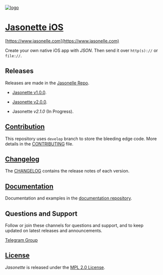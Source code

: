 [![logo](https://user-images.githubusercontent.com/292738/59071387-61da3480-888c-11e9-9d77-d495852231e7.png)](http://www.jasonelle.com)

# [Jasonette iOS](https://www.jasonelle.com)

[https://www.jasonelle.com](https://www.jasonelle.com)

Create your own native iOS app with _JSON_. Then send it over `http(s)://` or `file://`.

## Releases

Releases are made in the [Jasonelle Repo](https://github.com/jasonelle/jasonelle/releases).

- [Jasonette v1.0.0](https://github.com/jasonelle/jasonelle/releases/tag/v1.0).

- [Jasonette v2.0.0](https://github.com/jasonelle/jasonelle/releases/tag/v2.0).

- Jasonette _v2.1.0_ (In Progress).

## [Contribution](CONTRIBUTING.md)

This repository uses `develop` branch to store the bleeding
edge code. More details in the [CONTRIBUTING](CONTRIBUTING.md) file.

## [Changelog](CHANGELOG.md)

The [CHANGELOG](CHANGELOG.md) contains the release notes
of each version.

## [Documentation](https://jasonelle.com/docs)

Documentation and examples in the [documentation repository](https://github.com/jasonelle/docs).

## Questions and Support

Follow or join these channels for questions and support, and to keep updated on latest releases and announcements.

[Telegram Group](https://t.me/jasonelle)

## [License](LICENSE)

_Jasonette_ is released under the [MPL 2.0 License](https://opensource.org/licenses/MPL-2.0).
